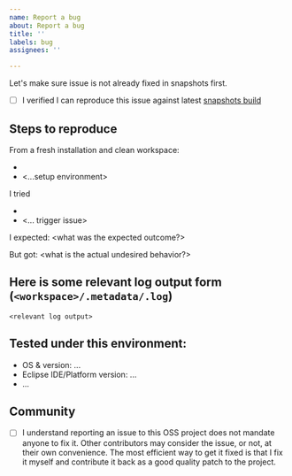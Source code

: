 ```yaml
---
name: Report a bug
about: Report a bug
title: ''
labels: bug
assignees: ''

---
```


<!-- Thank you for reporting this issue! -->

Let's make sure issue is not already fixed in snapshots first.

- [ ] I verified I can reproduce this issue against latest [snapshots build](https://github.com/redhat-developer/eclipseide-jdtls#-installation)

## Steps to reproduce

From a fresh installation and clean workspace:

* <steps to...>
* <...setup environment>

I tried

* <steps to...>
* <... trigger issue>

I expected: <what was the expected outcome?>

But got: <what is the actual undesired behavior?>

## Here is some relevant log output form (`<workspace>/.metadata/.log`)
```
<relevant log output>
```

## Tested under this environment:
* OS & version: ...
* Eclipse IDE/Platform version: ...
* ...

## Community

- [ ] I understand reporting an issue to this OSS project does not mandate anyone to fix it. Other contributors may consider the issue, or not, at their own convenience. The most efficient way to get it fixed is that I fix it myself and contribute it back as a good quality patch to the project.
